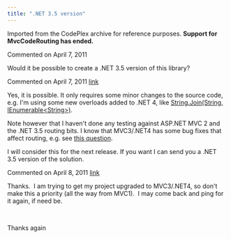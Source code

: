 ```yaml
---
title: ".NET 3.5 version"
---
```

<div class="note">
   <p>
      Imported from the CodePlex archive for reference purposes. <b>Support for MvcCodeRouting has ended.</b></p>
</div>
<div id="post593469" class="discussion-comment op">
   <div class="discussion-header">Commented on 
      <time datetime="2011-04-07T05:57:57.71-07:00" title="2011-04-07T05:57:57.71-07:00">April 7, 2011</time>
   </div>
   <div class="discussion-message">
<p>Would it be possible to create a .NET 3.5 version of this library?</p>
</div>
</div>
<div id="post593780" class="discussion-comment">
   <div class="discussion-header">Commented on 
      <time datetime="2011-04-07T13:45:04.41-07:00" title="2011-04-07T13:45:04.41-07:00">April 7, 2011</time> <a href="#post593780" class="post-link">link</a></div>
   <div class="discussion-message"><p>Yes, it is possible. It only requires some minor changes to the source code, e.g. I'm using some new overloads added to .NET 4, like <a href="http://msdn.microsoft.com/en-us/library/dd783876.aspx">String.Join(String, IEnumerable&lt;String&gt;)</a>.</p>
<p>Note however that I haven't done any testing against ASP.NET MVC 2 and the .NET 3.5 routing bits. I know that MVC3/.NET4 has some bug fixes that affect routing, e.g. see <a href="http://stackoverflow.com/questions/4958687/why-is-asp-net-mvc-routings-urlparameter-optional-ignored-when-using-this-regex/4961982#4961982">this question</a>.</p>
<p>I will consider this for the next release. If you want I can send you a .NET 3.5 version of the solution.</p></div>
</div>
<div id="post594138" class="discussion-comment">
   <div class="discussion-header">Commented on 
      <time datetime="2011-04-08T06:24:19.493-07:00" title="2011-04-08T06:24:19.493-07:00">April 8, 2011</time> <a href="#post594138" class="post-link">link</a></div>
   <div class="discussion-message"><p>Thanks. &nbsp;I am trying to get my project upgraded to MVC3/.NET4, so don't make this a priority (all the way from MVC1). &nbsp;I may come back and ping for it again, if need be.</p>
<p>&nbsp;</p>
<p>Thanks again</p></div>
</div>